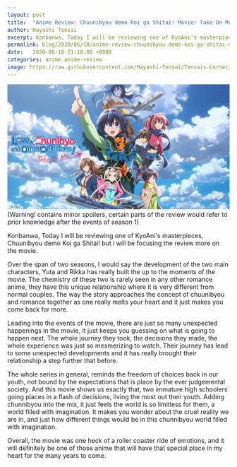```yaml
---
layout: post
title:  "Anime Review: Chuunibyou demo Koi ga Shitai! Movie: Take On Me"
author: Hayashi Tensai
excerpt: Konbanwa, Today I will be reviewing one of KyoAni's masterpieces, Chuunibyou demo Koi ga Shitai! but i will be focusing the review more on the movie.
permalink: blog/2020/06/10/anime-review-chuunibyou-demo-koi-ga-shitai-movie-take-on-me
date:   2020-06-10 21:10:00 +0800
categories: anime anime-review
image: https://raw.githubusercontent.com/Hayashi-Tensai/Tensais-Corner/master/assets/blog-images/anime/chunnibyou-movie-poster.jpg
---
```


![Chunnibyou-Movie-Poster](https://raw.githubusercontent.com/Hayashi-Tensai/Tensais-Corner/master/assets/blog-images/anime/chunnibyou-movie-poster.jpg)  
(Warning! contains minor spoilers, certain parts of the review would refer to prior knowledge after the events of season 1)

Konbanwa, Today I will be reviewing one of KyoAni's masterpieces, Chuunibyou demo Koi ga Shitai! but i will be focusing the review more on the movie. 

Over the span of two seasons, I would say the development of the two main characters, Yuta and Rikka has really built the up to the moments of the movie. The chemistry of these two is rarely seen in any other romance anime, they have this unique relationship where it is very different from normal couples. The way the story approaches the concept of chuunibyou and romance together as one really melts your heart and it just makes you come back for more.

Leading into the events of the movie, there are just so many unexpected happenings in the movie, it just keeps you guessing on what is going to happen next. The whole journey they took, the decisions they made, the whole experience was just so mesmerizing to watch. Their journey has lead to some unexpected developments and it has really brought their relationship a step further that before.

The whole series in general, reminds the freedom of choices back in our youth, not bound by the expectations that is place by the ever judgemental society. And this movie shows us exactly that, two immature high schoolers going places in a flash of decisions, living the most out their youth. Adding chunnibyou into the mix, it just feels the world is so limitless for them, a world filled with imagination. It makes you wonder about the cruel reality we are in, and just how different things would be in this chunnibyou world filled with imagination.

Overall, the movie was one heck of a roller coaster ride of emotions, and it will definitely be one of those anime that will have that special place in my heart for the many years to come.